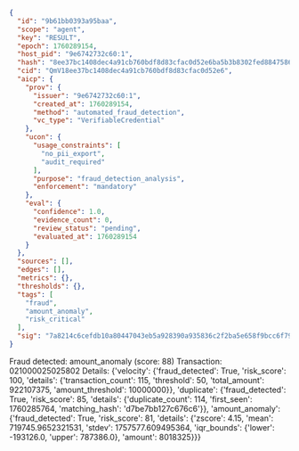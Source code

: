 ```json
{
  "id": "9b61bb0393a95baa",
  "scope": "agent",
  "key": "RESULT",
  "epoch": 1760289154,
  "host_pid": "9e6742732c60:1",
  "hash": "8ee37bc1408dec4a91cb760bdf8d83cfac0d52e6ba5b3b8302fed8847586a23e",
  "cid": "QmV18ee37bc1408dec4a91cb760bdf8d83cfac0d52e6",
  "aicp": {
    "prov": {
      "issuer": "9e6742732c60:1",
      "created_at": 1760289154,
      "method": "automated_fraud_detection",
      "vc_type": "VerifiableCredential"
    },
    "ucon": {
      "usage_constraints": [
        "no_pii_export",
        "audit_required"
      ],
      "purpose": "fraud_detection_analysis",
      "enforcement": "mandatory"
    },
    "eval": {
      "confidence": 1.0,
      "evidence_count": 0,
      "review_status": "pending",
      "evaluated_at": 1760289154
    }
  },
  "sources": [],
  "edges": [],
  "metrics": {},
  "thresholds": {},
  "tags": [
    "fraud",
    "amount_anomaly",
    "risk_critical"
  ],
  "sig": "7a8214c6cefdb10a80447043eb5a928390a935836c2f2ba5e658f9bcc6f79d9d"
}
```

Fraud detected: amount_anomaly (score: 88)
Transaction: 021000025025802
Details: {'velocity': {'fraud_detected': True, 'risk_score': 100, 'details': {'transaction_count': 115, 'threshold': 50, 'total_amount': 922107375, 'amount_threshold': 10000000}}, 'duplicate': {'fraud_detected': True, 'risk_score': 85, 'details': {'duplicate_count': 114, 'first_seen': 1760285764, 'matching_hash': 'd7be7bb127c676c6'}}, 'amount_anomaly': {'fraud_detected': True, 'risk_score': 81, 'details': {'zscore': 4.15, 'mean': 719745.9652321531, 'stdev': 1757577.609495364, 'iqr_bounds': {'lower': -193126.0, 'upper': 787386.0}, 'amount': 8018325}}}